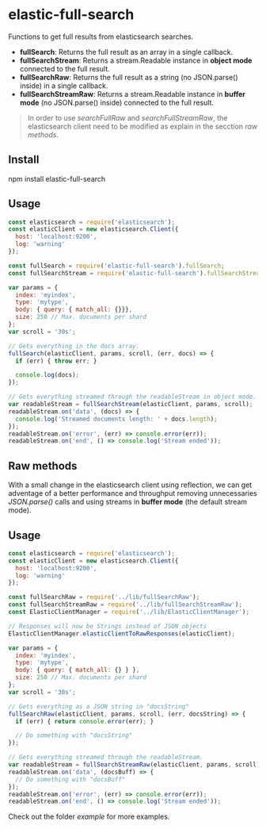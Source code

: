 elastic-full-search
===
Functions to get full results from elasticsearch searches.
* **fullSearch**: Returns the full result as an array in a single callback.
* **fullSearchStream**: Returns a stream.Readable instance in **object mode** connected to the full result.
* **fullSearchRaw**: Returns the full result as a string (no JSON.parse() inside) in a single callback.
* **fullSearchStreamRaw**: Returns a stream.Readable instance in **buffer mode** (no JSON.parse() inside) connected to the full result.

> In order to use *searchFullRaw* and *searchFullStreamRaw*, the elasticsearch client need to be modified as explain in the secction *raw methods*.

## Install
npm install elastic-full-search

## Usage
```javascript
const elasticsearch = require('elasticsearch');
const elasticClient = new elasticsearch.Client({
  host: 'localhost:9200',
  log: 'warning'
});

const fullSearch = require('elastic-full-search').fullSearch;
const fullSearchStream = require('elastic-full-search').fullSearchStream;

var params = {
  index: 'myindex',
  type: 'mytype',
  body: { query: { match_all: {}}},
  size: 250 // Max. documents per shard
};
var scroll = '30s';

// Gets everything in the docs array.
fullSearch(elasticClient, params, scroll, (err, docs) => {
  if (err) { throw err; }

  console.log(docs);
});

// Gets everything streamed through the readableStream in object mode.
var readableStream = fullSearchStream(elasticClient, params, scroll);
readableStream.on('data', (docs) => {
  console.log('Streamed documents length: ' + docs.length);
});
readableStream.on('error', (err) => console.error(err));
readableStream.on('end', () => console.log('Stream ended'));
```

## Raw methods
With a small change in the elasticsearch client using reflection, we can get adventage of a better performance and throughput removing unnecessaries *JSON.parse()* calls and using streams in **buffer mode** (the default stream mode).

## Usage
```javascript
const elasticsearch = require('elasticsearch');
const elasticClient = new elasticsearch.Client({
  host: 'localhost:9200',
  log: 'warning'
});

const fullSearchRaw = require('../lib/fullSearchRaw');
const fullSearchStreamRaw = require('../lib/fullSearchStreamRaw');
const ElasticClientManager = require('../lib/ElasticClientManager');

// Responses will now be Strings instead of JSON objects
ElasticClientManager.elasticClientToRawResponses(elasticClient);

var params = {
  index: 'myindex',
  type: 'mytype',
  body: { query: { match_all: {} } },
  size: 250 // Max. documents per shard
};
var scroll = '30s';

// Gets everything as a JSON string in "docsString"
fullSearchRaw(elasticClient, params, scroll, (err, docsString) => {
  if (err) { return console.error(err); }

  // Do something with "docsString"
});

// Gets everything streamed through the readableStream.
var readableStream = fullSearchStreamRaw(elasticClient, params, scroll);
readableStream.on('data', (docsBuff) => {
  // Do something with "docsBuff"
});
readableStream.on('error', (err) => console.error(err));
readableStream.on('end', () => console.log('Stream ended'));
```
Check out the folder *example* for more examples.